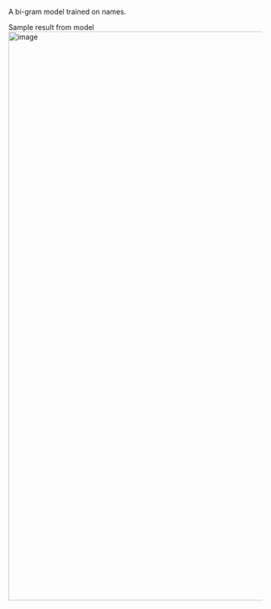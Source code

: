 A bi-gram model trained on names.

Sample result from model
<img width="1127" alt="image" src="https://user-images.githubusercontent.com/45891316/230487678-49448ea3-1dcf-44d8-bcf3-0a8f9884d31e.png">
